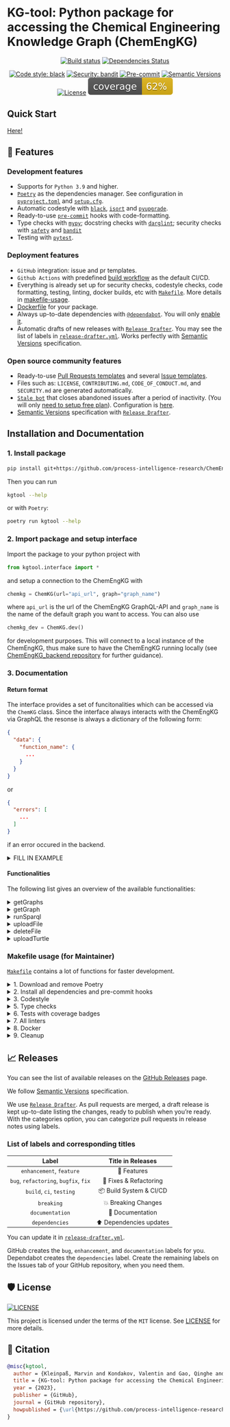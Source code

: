 # KG-tool: Python package for accessing the Chemical Engineering Knowledge Graph (ChemEngKG)

<div align="center">

[![Build status](https://github.com/process-intelligence-research/ChemEngKG_kgtool/workflows/build/badge.svg?branch=master&event=push)](https://github.com/process-intelligence-research/ChemEngKG_kgtool/actions?query=workflow%3Abuild)
[![Dependencies Status](https://img.shields.io/badge/dependencies-up%20to%20date-brightgreen.svg)](https://github.com/process-intelligence-research/ChemEngKG_kgtool/pulls?utf8=%E2%9C%93&q=is%3Apr%20author%3Aapp%2Fdependabot)

[![Code style: black](https://img.shields.io/badge/code%20style-black-000000.svg)](https://github.com/psf/black)
[![Security: bandit](https://img.shields.io/badge/security-bandit-green.svg)](https://github.com/PyCQA/bandit)
[![Pre-commit](https://img.shields.io/badge/pre--commit-enabled-brightgreen?logo=pre-commit&logoColor=white)](https://github.com/process-intelligence-research/ChemEngKG_kgtool/blob/master/.pre-commit-config.yaml)
[![Semantic Versions](https://img.shields.io/badge/%20%20%F0%9F%93%A6%F0%9F%9A%80-semantic--versions-e10079.svg)](https://github.com/process-intelligence-research/ChemEngKG_kgtool/releases)
[![License](https://img.shields.io/github/license/process-intelligence-research/ChemEngKG_kgtool)](https://github.com/process-intelligence-research/ChemEngKG_kgtool/blob/main/LICENSE)
![Coverage Report](assets/images/coverage.svg)

</div>

## Quick Start

[Here! ](https://github.com/process-intelligence-research/ChemEngKG_kgtool/blob/main/quick-start.md)


## 🚀 Features

### Development features

- Supports for `Python 3.9` and higher.
- [`Poetry`](https://python-poetry.org/) as the dependencies manager. See configuration in [`pyproject.toml`](https://github.com/process-intelligence-research/ChemEngKG_kgtool/blob/main/pyproject.toml) and [`setup.cfg`](https://github.com/process-intelligence-research/ChemEngKG_kgtool/blob/main/setup.cfg).
- Automatic codestyle with [`black`](https://github.com/psf/black), [`isort`](https://github.com/timothycrosley/isort) and [`pyupgrade`](https://github.com/asottile/pyupgrade).
- Ready-to-use [`pre-commit`](https://pre-commit.com/) hooks with code-formatting.
- Type checks with [`mypy`](https://mypy.readthedocs.io); docstring checks with [`darglint`](https://github.com/terrencepreilly/darglint); security checks with [`safety`](https://github.com/pyupio/safety) and [`bandit`](https://github.com/PyCQA/bandit)
- Testing with [`pytest`](https://docs.pytest.org/en/latest/).


### Deployment features

- `GitHub` integration: issue and pr templates.
- `Github Actions` with predefined [build workflow](https://github.com/process-intelligence-research/ChemEngKG_kgtool/blob/main/.github/workflows/build.yml) as the default CI/CD.
- Everything is already set up for security checks, codestyle checks, code formatting, testing, linting, docker builds, etc with [`Makefile`](https://github.com/process-intelligence-research/ChemEngKG_kgtool/blob/main/Makefile#L89). More details in [makefile-usage](#makefile-usage).
- [Dockerfile](https://github.com/process-intelligence-research/ChemEngKG_kgtool/blob/main/docker/Dockerfile) for your package.
- Always up-to-date dependencies with [`@dependabot`](https://dependabot.com/). You will only [enable it](https://docs.github.com/en/github/administering-a-repository/enabling-and-disabling-version-updates#enabling-github-dependabot-version-updates).
- Automatic drafts of new releases with [`Release Drafter`](https://github.com/marketplace/actions/release-drafter). You may see the list of labels in [`release-drafter.yml`](https://github.com/process-intelligence-research/ChemEngKG_kgtool/blob/main/.github/release-drafter.yml). Works perfectly with [Semantic Versions](https://semver.org/) specification.

### Open source community features

- Ready-to-use [Pull Requests templates](https://github.com/process-intelligence-research/ChemEngKG_kgtool/blob/main/.github/PULL_REQUEST_TEMPLATE.md) and several [Issue templates](https://github.com/process-intelligence-research/ChemEngKG_kgtool/tree/main/.github/ISSUE_TEMPLATE).
- Files such as: `LICENSE`, `CONTRIBUTING.md`, `CODE_OF_CONDUCT.md`, and `SECURITY.md` are generated automatically.
- [`Stale bot`](https://github.com/apps/stale) that closes abandoned issues after a period of inactivity. (You will only [need to setup free plan](https://github.com/marketplace/stale)). Configuration is [here](https://github.com/process-intelligence-research/ChemEngKG_kgtool/blob/main/.github/.stale.yml).
- [Semantic Versions](https://semver.org/) specification with [`Release Drafter`](https://github.com/marketplace/actions/release-drafter).

## Installation and Documentation
### 1. Install package

```bash
pip install git+https://github.com/process-intelligence-research/ChemEngKG_kgtool
```

Then you can run

```bash
kgtool --help
```

or with `Poetry`:

```bash
poetry run kgtool --help
```

### 2. Import package and setup interface

Import the package to your python project with

```python
from kgtool.interface import *
```

and setup a connection to the ChemEngKG with

```python
chemkg = ChemKG(url="api_url", graph="graph_name")
```

where `api_url` is the url of the ChemEngKG GraphQL-API and `graph_name` is the name of the default graph you want to access.
You can also use 

```python
chemkg_dev = ChemKG.dev()
```

for development purposes. This will connect to a local instance of the ChemEngKG, thus make sure to have the ChemEngKG running locally (see [ChemEngKG_backend repository](https://github.com/process-intelligence-research/ChemEngKG_backend) for further guidance).

### 3. Documentation

#### Return format

The interface provides a set of funcitonalities which can be accessed via the `ChemKG` class. 
Since the interface always interacts with the ChemEngKG via GraphQL the resonse is always a dictionary of the following form:

```json
{
  "data": {
    "function_name": {
      ...
    }
  }
}
```

or 

```json
{
  "errors": [
    ...
  ]
}
```

if an error occured in the backend.


<details>
<summary>FILL IN EXAMPLE</summary>
<p>
</p>
</details>

#### Functionalities
The following list gives an overview of the available functionalities:

<details>
<summary>getGraphs</summary>
<p>

  ```python
  chemkg.getGraphs()
  ```

  Retrieve the URI of all available graphs in the ChemEngKG.

  **Returns:**
  ```json
  {"data": {
    "getGraphs": {
      "graphs":[...]
      }
    }
  }
  ```
  The `graphs` field contains a list of strings which are the URIs of the available graphs.

  **Note:**
  URI is the unique resource identifier of a graph. It is not the same as the graph name which is used to define the interfaces graph (`chemkg.graph`).
</p>
</details>

<details>
<summary>getGraph</summary>
<p>

  ```python
  chemkg.getGraph()
  ```

  Retrieve the contents of a the graph defined in `chemkg.graph` as turtle string.

  **Returns:**
  ```json
  {"data": {
    "getGraph": {
      "contents": ...
      }
    }
  }
  ```
  The `contents` field contains a string which is the turtle representation of the graph in `chemkg.graph`.
</p>
</details>

<details>
<summary>runSparql</summary>
<p>

  ```python
  chemkg.runSparql(query)
  ```
  Runs a SPARQL query on the graph defined in `chemkg.graph` and returns the response.
  
  **Inputs:**
  - `query`: SPARQL query string

  **Returns:**
  ```json
  {"data": {
    "runSparql": {
      "response":
      }
    }
  }
  ```
  The response field contains the response of the SPARQL query. Since it can look very different depending on the query here is a small example:
  <details>
  <summary>runSparql Example</summary>
  <p>
    For a query like 

    ```sparql
    SELECT ?s ?p ?o
    WHERE {
      ?s ?p ?o
    }
    ```
    
    the respnse would look like this:
    ```json
    {"data": {
      "runSparql": {
        "response": {
          "head": {
            "link": [],
            "vars": ["s", "p", "o"]
          },
          "results": {
            "distinct": False,
            "ordered": True,
            "bindings": [{
              "s": {
                "type": "uri",
                "value": "http://www.openlinksw.com/virtrdf-data-formats#default-iid"
              },
              "p": {
                "type": "uri", 
                "value": "http://www.w3.org/1999/02/22-rdf-syntax-ns#type"
              },
              "o": {
                "type": "uri",
                "value": "http://www.openlinksw.com/schemas/virtrdf#QuadMapFormat"
              }
            }]
          }
        }
      }
    }}
    ```
  </p>
  </details>
</p>
</details>

<details>
<summary>uploadFile</summary>
<p>
  
  ```python
  chemkg.uploadFile(file_path, URI)
  ```
  Uploads a file to the ChemEngKG. The file is attached to the object defined by `URI`.
  
  **Inputs**:
  - `file_path`: path to the file to be uploaded
  - `URI`: URI of the object in the graph to which the file should be attached.

  **Returns**:

  ```json
  {"data": {
    "uploadFile": {
      "fileName": ...,
      "subjectURI": ...,
      "predicate": ...,
      "fileURI": ...,
      "hashURI": ...
    }
  }}
  ```
 - `fileName`: name the uploaded file is stored under in the ChemEngKG filestorage. You can use this name to download the file sending a request to `<filestorageURL>/uploads/<fileName>`.
  - `subjectURI`: URI of the object in the graph to which the file is attached.
  - `predicate`: predicate of the triple which connects the object to the file. This should either be `frbr:exemplar` or `frbr:part`.
  - `fileURI`: URI of the file node in the graph.
  - `hashURI`: URI of the hash node in the graph.

</p>
</details>

<details>
<summary>deleteFile</summary>
<p>
  
  ```python
  chemkg.deleteFile(fileURI)
  ```
  Deletes a file from the ChemEngKG filestorage and removes all afiliated triples in the graph. The file is identified by its URI.
  
  **Inputs**:
  - `fileURI`: URI of the file to be deleted

  **Returns**:
  ```json
  {"data": {
    "deleteFile": {
      "response": ...
      }
    }
  }
  ```

</p>
</details>

<details>
<summary>uploadTurtle</summary>
<p>

```python
chemkg.uploadTurtle(turtle: str)
```

Uploads a turtle file to the ChemEngKG.

**Inputs**:
- `turtle`: file path to the turtle file to be uploaded

**Returns**:
```json
{"data": {
  "uploadTurtle": {
    "response": ...
    }
  }
}
```

</p>
</details>

### Makefile usage (for Maintainer)

[`Makefile`](https://github.com/process-intelligence-research/ChemEngKG_kgtool/blob/main/Makefile) contains a lot of functions for faster development.

<details>
<summary>1. Download and remove Poetry</summary>
<p>

To download and install Poetry run:

```bash
make poetry-download
```

To uninstall

```bash
make poetry-remove
```

</p>
</details>

<details>
<summary>2. Install all dependencies and pre-commit hooks</summary>
<p>

Install requirements:

```bash
make install
```

Pre-commit hooks coulb be installed after `git init` via

```bash
make pre-commit-install
```

</p>
</details>

<details>
<summary>3. Codestyle</summary>
<p>

Automatic formatting uses `pyupgrade`, `isort` and `black`.

```bash
make codestyle

# or use synonym
make formatting
```

Codestyle checks only, without rewriting files:

```bash
make check-codestyle
```

> Note: `check-codestyle` uses `isort`, `black` and `darglint` library

Update all dev libraries to the latest version using one comand

```bash
make update-dev-deps
```

<details>
<summary>4. Code security</summary>
<p>

```bash
make check-safety
```

This command launches `Poetry` integrity checks as well as identifies security issues with `Safety` and `Bandit`.

```bash
make check-safety
```

</p>
</details>

</p>
</details>

<details>
<summary>5. Type checks</summary>
<p>

Run `mypy` static type checker

```bash
make mypy
```

</p>
</details>

<details>
<summary>6. Tests with coverage badges</summary>
<p>

Run `pytest`

```bash
make test
```

</p>
</details>

<details>
<summary>7. All linters</summary>
<p>

Of course there is a command to ~~rule~~ run all linters in one:

```bash
make lint
```

the same as:

```bash
make test && make check-codestyle && make mypy && make check-safety
```

</p>
</details>

<details>
<summary>8. Docker</summary>
<p>

```bash
make docker-build
```

which is equivalent to:

```bash
make docker-build VERSION=latest
```

Remove docker image with

```bash
make docker-remove
```

More information [about docker](https://github.com/process-intelligence-research/kgtool/tree/master/docker).

</p>
</details>

<details>
<summary>9. Cleanup</summary>
<p>
Delete pycache files

```bash
make pycache-remove
```

Remove package build

```bash
make build-remove
```

Delete .DS_STORE files

```bash
make dsstore-remove
```

Remove .mypycache

```bash
make mypycache-remove
```

Or to remove all above run:

```bash
make cleanup
```

</p>
</details>

## 📈 Releases

You can see the list of available releases on the [GitHub Releases](https://github.com/process-intelligence-research/ChemEngKG_kgtool/releases) page.

We follow [Semantic Versions](https://semver.org/) specification.

We use [`Release Drafter`](https://github.com/marketplace/actions/release-drafter). As pull requests are merged, a draft release is kept up-to-date listing the changes, ready to publish when you’re ready. With the categories option, you can categorize pull requests in release notes using labels.

### List of labels and corresponding titles

|               **Label**               |  **Title in Releases**  |
| :-----------------------------------: | :---------------------: |
|       `enhancement`, `feature`        |       🚀 Features       |
| `bug`, `refactoring`, `bugfix`, `fix` | 🔧 Fixes & Refactoring  |
|       `build`, `ci`, `testing`        | 📦 Build System & CI/CD |
|              `breaking`               |   💥 Breaking Changes   |
|            `documentation`            |    📝 Documentation     |
|            `dependencies`             | ⬆️ Dependencies updates |

You can update it in [`release-drafter.yml`](https://github.com/process-intelligence-research/ChemEngKG_kgtool/blob/main/.github/release-drafter.yml).

GitHub creates the `bug`, `enhancement`, and `documentation` labels for you. Dependabot creates the `dependencies` label. Create the remaining labels on the Issues tab of your GitHub repository, when you need them.

## 🛡 License

[![LICENSE](https://img.shields.io/github/license/process-intelligence-research/ChemEngKG_kgtool)](https://github.com/process-intelligence-research/ChemEngKG_kgtool/blob/main/LICENSE)

This project is licensed under the terms of the `MIT` license. See [LICENSE](https://github.com/process-intelligence-research/ChemEngKG_kgtool/blob/main/LICENSE) for more details.

## 📃 Citation

```bibtex
@misc{kgtool,
  author = {Kleinpaß, Marvin and Kondakov, Valentin and Gao, Qinghe and Schulze Balhorn, Lukas and Schweidtmann, Artur M.},
  title = {KG-tool: Python package for accessing the Chemical Engineering Knowledge Graph (ChemEngKG)},
  year = {2023},
  publisher = {GitHub},
  journal = {GitHub repository},
  howpublished = {\url{https://github.com/process-intelligence-research/ChemEngKG_kgtool}}
}
```
